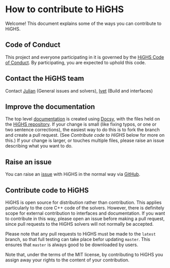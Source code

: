 # How to contribute to HiGHS

Welcome! This document explains some of the ways you can contribute to HiGHS.

## Code of Conduct

This project and everyone participating in it is governed by the [HiGHS Code of Conduct](https://github.com/ERGO-Code/HiGHS/CODE_OF_CONDUCT.md). By participating, you are expected to uphold this code.

## Contact the HiGHS team

Contact [Julian](https://github.com/jajhall) (General issues and solvers), [Ivet](https://github.com/galabovaa)  (Build and interfaces)

## Improve the documentation

The top level [documentation](https://ergo-code.github.io/HiGHS/) is created using [Docsy](https://www.docsy.dev/), with the files held on the [HiGHS repository](https://github.com/ERGO-Code/HiGHS/tree/docsy). If your change is small (like fixing typos, or one or two sentence corrections), the easiest way to do this is to fork the branch and create a pull request. (See *Contribute code to HiGHS* below for more on this.) If your change is larger, or touches multiple files, please raise an issue describing what you want to do.

## Raise an issue

You can raise an [issue](https://github.com/ERGO-Code/HiGHS/issues) with HiGHS in the normal way via [GitHub](https://docs.github.com/en/issues/tracking-your-work-with-issues/creating-an-issue).

## Contribute code to HiGHS

HiGHS is open source for distribution rather than contribution. This applies particularly to the core C++ code of the solvers. However, there is definitely scope for external contribution to interfaces and documentation. If you want to contribute in this way, please open an issue before making a pull request, since pull requests to the HiGHS solvers will not normally be accepted. 

Please note that any pull requests to HiGHS must be made to the `latest` branch, so that full testing can take place befor updating `master`. This ensures that `master` is always good to be downloaded by users.

Note that, under the terms of the MIT license, by contributing to HiGHS you assign away your rights to the content of your contribution.
